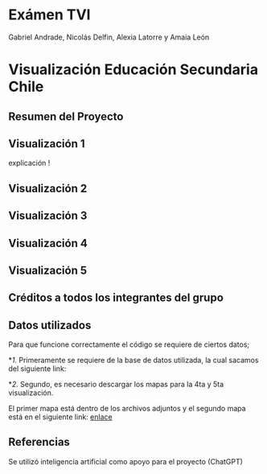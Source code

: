 # Exámen TVI
Gabriel Andrade, Nicolás Delfin, Alexia Latorre y Amaia León  

# Visualización Educación Secundaria Chile
## Resumen del Proyecto




## Visualización 1
explicación 
!







## Visualización 2









## Visualización 3









## Visualización 4









## Visualización 5









## Créditos a todos los integrantes del grupo









## Datos utilizados
Para que funcione correctamente el código se requiere de ciertos datos;

**1.* Primeramente se requiere de la base de datos utilizada, la cual sacamos del siguiente link: 

**2.* Segundo, es necesario descargar los mapas para la 4ta y 5ta visualización.

El primer mapa está dentro de los archivos adjuntos y el segundo mapa está en el siguiente link: [enlace](https://www.bcn.cl/siit/mapas_vectoriales)


## Referencias
Se utilizó inteligencia artificial como apoyo para el proyecto (ChatGPT)











